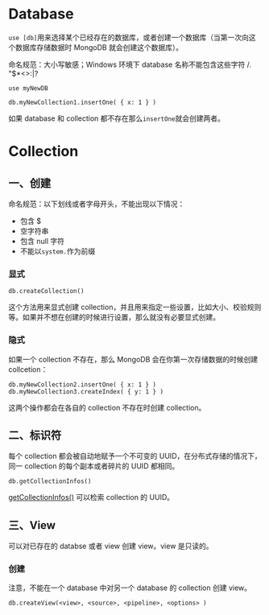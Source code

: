 # Database

`use [db]`用来选择某个已经存在的数据库，或者创建一个数据库（当第一次向这个数据库存储数据时 MongoDB 就会创建这个数据库）。

命名规范：大小写敏感；Windows 环境下 database 名称不能包含这些字符 /\. "$*<>:|?

```shell
use myNewDB

db.myNewCollection1.insertOne( { x: 1 } )
```

如果 database 和 collection 都不存在那么`insertOne`就会创建两者。

# Collection

## 一、创建

命名规范：以下划线或者字母开头，不能出现以下情况：

- 包含 $
- 空字符串
- 包含 null 字符
- 不能以`system.`作为前缀

### 显式

```shell
db.createCollection()
```

这个方法用来显式创建 collection，并且用来指定一些设置，比如大小、校验规则等。如果并不想在创建的时候进行设置，那么就没有必要显式创建。

### 隐式

如果一个 collection 不存在，那么 MongoDB 会在你第一次存储数据的时候创建 collcetion：

```shell
db.myNewCollection2.insertOne( { x: 1 } )
db.myNewCollection3.createIndex( { y: 1 } )
```

这两个操作都会在各自的 collection 不存在时创建 collection。

## 二、标识符

每个 collection 都会被自动地赋予一个不可变的 UUID，在分布式存储的情况下，同一  collection 的每个副本或者碎片的 UUID 都相同。

```shell
db.getCollectionInfos()
```

[getCollectionInfos()](https://docs.mongodb.com/manual/reference/method/db.getCollectionInfos/#db.getCollectionInfos) 可以检索 collection 的 UUID。

## 三、View

可以对已存在的 databse 或者 view 创建 view。view 是只读的。

### 创建

注意，不能在一个 database 中对另一个 database 的 collection 创建 view。

```shell
db.createView(<view>, <source>, <pipeline>, <options> )
```





